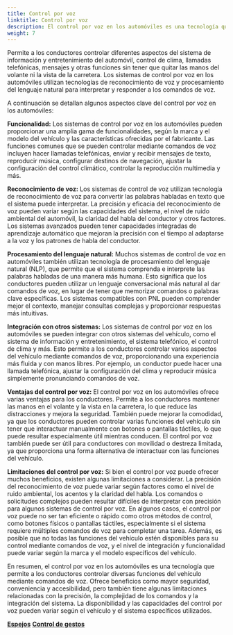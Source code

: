 ```yaml
---
title: Control por voz
linktitle: Control por voz
description: El control por voz en los automóviles es una tecnología que permite a los conductores interactuar con diversas características y funciones del vehículo mediante comandos de voz.
weight: 7
---
```

<!-- markdownlint-disable MD033 -->

Permite a los conductores controlar diferentes aspectos del sistema de información y entretenimiento del automóvil, control de clima, llamadas telefónicas, mensajes y otras funciones sin tener que quitar las manos del volante ni la vista de la carretera. Los sistemas de control por voz en los automóviles utilizan tecnologías de reconocimiento de voz y procesamiento del lenguaje natural para interpretar y responder a los comandos de voz.

A continuación se detallan algunos aspectos clave del control por voz en los automóviles:

**Funcionalidad:** Los sistemas de control por voz en los automóviles pueden proporcionar una amplia gama de funcionalidades, según la marca y el modelo del vehículo y las características ofrecidas por el fabricante. Las funciones comunes que se pueden controlar mediante comandos de voz incluyen hacer llamadas telefónicas, enviar y recibir mensajes de texto, reproducir música, configurar destinos de navegación, ajustar la configuración del control climático, controlar la reproducción multimedia y más.

**Reconocimiento de voz:** Los sistemas de control de voz utilizan tecnología de reconocimiento de voz para convertir las palabras habladas en texto que el sistema puede interpretar. La precisión y eficacia del reconocimiento de voz pueden variar según las capacidades del sistema, el nivel de ruido ambiental del automóvil, la claridad del habla del conductor y otros factores. Los sistemas avanzados pueden tener capacidades integradas de aprendizaje automático que mejoran la precisión con el tiempo al adaptarse a la voz y los patrones de habla del conductor.

**Procesamiento del lenguaje natural:** Muchos sistemas de control de voz en automóviles también utilizan tecnología de procesamiento del lenguaje natural (NLP), que permite que el sistema comprenda e interprete las palabras habladas de una manera más humana. Esto significa que los conductores pueden utilizar un lenguaje conversacional más natural al dar comandos de voz, en lugar de tener que memorizar comandos o palabras clave específicas. Los sistemas compatibles con PNL pueden comprender mejor el contexto, manejar consultas complejas y proporcionar respuestas más intuitivas.

**Integración con otros sistemas:** Los sistemas de control por voz en los automóviles se pueden integrar con otros sistemas del vehículo, como el sistema de información y entretenimiento, el sistema telefónico, el control de clima y más. Esto permite a los conductores controlar varios aspectos del vehículo mediante comandos de voz, proporcionando una experiencia más fluida y con manos libres. Por ejemplo, un conductor puede hacer una llamada telefónica, ajustar la configuración del clima y reproducir música simplemente pronunciando comandos de voz.

**Ventajas del control por voz:** El control por voz en los automóviles ofrece varias ventajas para los conductores. Permite a los conductores mantener las manos en el volante y la vista en la carretera, lo que reduce las distracciones y mejora la seguridad. También puede mejorar la comodidad, ya que los conductores pueden controlar varias funciones del vehículo sin tener que interactuar manualmente con botones o pantallas táctiles, lo que puede resultar especialmente útil mientras conducen. El control por voz también puede ser útil para conductores con movilidad o destreza limitada, ya que proporciona una forma alternativa de interactuar con las funciones del vehículo.

**Limitaciones del control por voz:** Si bien el control por voz puede ofrecer muchos beneficios, existen algunas limitaciones a considerar. La precisión del reconocimiento de voz puede variar según factores como el nivel de ruido ambiental, los acentos y la claridad del habla. Los comandos o solicitudes complejos pueden resultar difíciles de interpretar con precisión para algunos sistemas de control por voz. En algunos casos, el control por voz puede no ser tan eficiente o rápido como otros métodos de control, como botones físicos o pantallas táctiles, especialmente si el sistema requiere múltiples comandos de voz para completar una tarea. Además, es posible que no todas las funciones del vehículo estén disponibles para su control mediante comandos de voz, y el nivel de integración y funcionalidad puede variar según la marca y el modelo específicos del vehículo.

En resumen, el control por voz en los automóviles es una tecnología que permite a los conductores controlar diversas funciones del vehículo mediante comandos de voz. Ofrece beneficios como mayor seguridad, conveniencia y accesibilidad, pero también tiene algunas limitaciones relacionadas con la precisión, la complejidad de los comandos y la integración del sistema. La disponibilidad y las capacidades del control por voz pueden variar según el vehículo y el sistema específicos utilizados.


<div class="mt-3 mb-3">
     <a href="../mirrors/" class="text-decoration-none text-black"><strong><i class="bi-arrow-left"></i> Espejos</strong></a>
     <a href="../gesturecontrol/" class="text-decoration-none text-black float-end"><strong>Control de gestos<i class="bi-arrow-right"></i></strong></a>
</div>